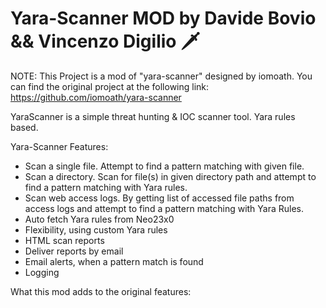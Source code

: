 # Yara-Scanner MOD by Davide Bovio && Vincenzo Digilio :dagger: 
NOTE: This Project is a mod of "yara-scanner" designed by iomoath. You can find the original project at the following link: https://github.com/iomoath/yara-scanner

YaraScanner is a simple threat hunting & IOC scanner tool. Yara rules based.

Yara-Scanner Features:

- Scan a single file. Attempt to find a pattern matching with given file.
- Scan a directory. Scan for file(s) in given directory path and attempt to find a pattern matching with Yara rules.
- Scan web access logs. By getting list of accessed file paths from access logs and attempt to find a pattern matching with Yara Rules.
- Auto fetch Yara rules from Neo23x0
- Flexibility, using custom Yara rules
- HTML scan reports
- Deliver reports by email
- Email alerts, when a pattern match is found
- Logging

What this mod adds to the original features:



